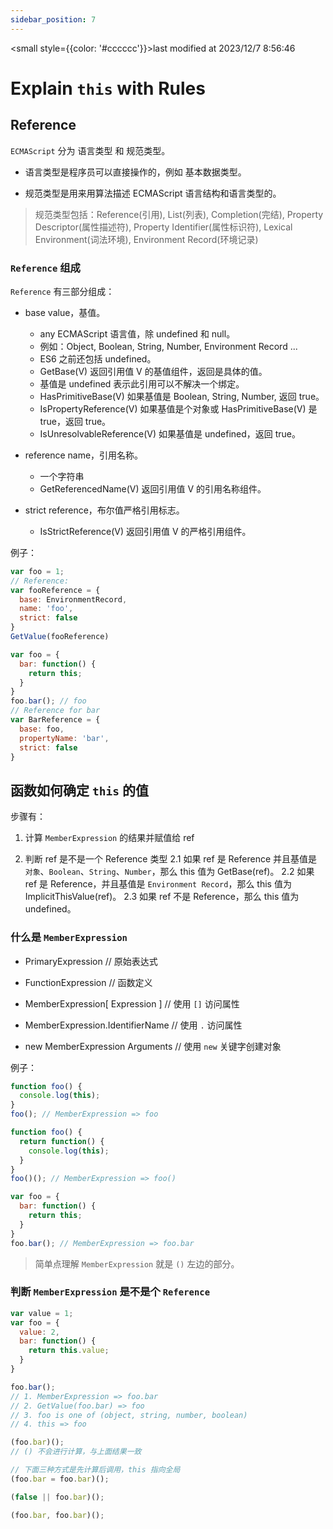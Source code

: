 ```yaml
---
sidebar_position: 7
---
```

    
<small style={{color: '#cccccc'}}>last modified at 2023/12/7 8:56:46</small>
# Explain `this` with Rules

## Reference

`ECMAScript` 分为 语言类型 和 规范类型。

- 语言类型是程序员可以直接操作的，例如 基本数据类型。

- 规范类型是用来用算法描述 ECMAScript 语言结构和语言类型的。

> 规范类型包括：Reference(引用), List(列表), Completion(完结), Property Descriptor(属性描述符), Property Identifier(属性标识符), Lexical Environment(词法环境), Environment Record(环境记录)

### `Reference` 组成

`Reference` 有三部分组成：

- base value，基值。
  - any ECMAScript 语言值，除 undefined 和 null。
  - 例如：Object, Boolean, String, Number, Environment Record ...
  - ES6 之前还包括 undefined。
  - GetBase(V) 返回引用值 V 的基值组件，返回是具体的值。
  - 基值是 undefined 表示此引用可以不解决一个绑定。
  - HasPrimitiveBase(V) 如果基值是 Boolean, String, Number, 返回 true。
  - IsPropertyReference(V) 如果基值是个对象或 HasPrimitiveBase(V) 是 true，返回 true。
  - IsUnresolvableReference(V) 如果基值是 undefined，返回 true。

- reference name，引用名称。
  - 一个字符串
  - GetReferencedName(V) 返回引用值 V 的引用名称组件。

- strict reference，布尔值严格引用标志。
  - IsStrictReference(V) 返回引用值 V 的严格引用组件。

例子：

```js
var foo = 1;
// Reference:
var fooReference = {
  base: EnvironmentRecord,
  name: 'foo',
  strict: false
}
GetValue(fooReference)

var foo = {
  bar: function() {
    return this;
  }
}
foo.bar(); // foo
// Reference for bar
var BarReference = {
  base: foo,
  propertyName: 'bar',
  strict: false
}
```

## 函数如何确定 `this` 的值

步骤有：

1. 计算 `MemberExpression` 的结果并赋值给 ref

2. 判断 ref 是不是一个 Reference 类型
  2.1 如果 ref 是 Reference 并且基值是 `对象`、`Boolean`、`String`、`Number`，那么 this 值为 GetBase(ref)。
  2.2 如果 ref 是 Reference，并且基值是 `Environment Record`，那么 this 值为 ImplicitThisValue(ref)。
  2.3 如果 ref 不是 Reference，那么 this 值为 undefined。

### 什么是 `MemberExpression`

- PrimaryExpression // 原始表达式

- FunctionExpression // 函数定义

- MemberExpression[ Expression ] // 使用 `[]` 访问属性

- MemberExpression.IdentifierName // 使用 `.` 访问属性

- new MemberExpression Arguments // 使用 `new` 关键字创建对象

例子：

```js
function foo() {
  console.log(this);
}
foo(); // MemberExpression => foo

function foo() {
  return function() {
    console.log(this);
  }
}
foo()(); // MemberExpression => foo()

var foo = {
  bar: function() {
    return this;
  }
}
foo.bar(); // MemberExpression => foo.bar
```

> 简单点理解 `MemberExpression` 就是 `()` 左边的部分。

### 判断 `MemberExpression` 是不是个 `Reference`

```js
var value = 1;
var foo = {
  value: 2,
  bar: function() {
    return this.value;
  }
}

foo.bar();
// 1. MemberExpression => foo.bar
// 2. GetValue(foo.bar) => foo
// 3. foo is one of (object, string, number, boolean)
// 4. this => foo

(foo.bar)();
// () 不会进行计算，与上面结果一致

// 下面三种方式是先计算后调用，this 指向全局
(foo.bar = foo.bar)();

(false || foo.bar)();

(foo.bar, foo.bar)();
```

      